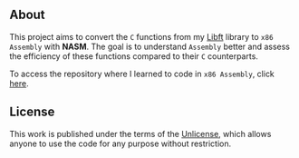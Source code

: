 ## About

This project aims to convert the `C` functions from my [Libft](https://github.com/jotavare/libft) library to `x86 Assembly` with **NASM**. The goal is to understand `Assembly` better and assess the efficiency of these functions compared to their `C` counterparts.

To access the repository where I learned to code in `x86 Assembly`, click [here](https://github.com/jotavare/x86-assembly-nasm).

## License

This work is published under the terms of the [Unlicense](https://github.com/jotavare/x86-assembly-nasm/blob/main/LICENSE), which allows anyone to use the code for any purpose without restriction.

